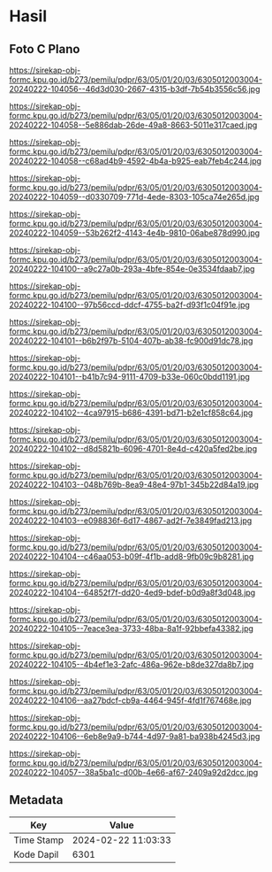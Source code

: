 # Hasil

## Foto C Plano

https://sirekap-obj-formc.kpu.go.id/b273/pemilu/pdpr/63/05/01/20/03/6305012003004-20240222-104056--46d3d030-2667-4315-b3df-7b54b3556c56.jpg

https://sirekap-obj-formc.kpu.go.id/b273/pemilu/pdpr/63/05/01/20/03/6305012003004-20240222-104058--5e886dab-26de-49a8-8663-5011e317caed.jpg

https://sirekap-obj-formc.kpu.go.id/b273/pemilu/pdpr/63/05/01/20/03/6305012003004-20240222-104058--c68ad4b9-4592-4b4a-b925-eab7feb4c244.jpg

https://sirekap-obj-formc.kpu.go.id/b273/pemilu/pdpr/63/05/01/20/03/6305012003004-20240222-104059--d0330709-771d-4ede-8303-105ca74e265d.jpg

https://sirekap-obj-formc.kpu.go.id/b273/pemilu/pdpr/63/05/01/20/03/6305012003004-20240222-104059--53b262f2-4143-4e4b-9810-06abe878d990.jpg

https://sirekap-obj-formc.kpu.go.id/b273/pemilu/pdpr/63/05/01/20/03/6305012003004-20240222-104100--a9c27a0b-293a-4bfe-854e-0e3534fdaab7.jpg

https://sirekap-obj-formc.kpu.go.id/b273/pemilu/pdpr/63/05/01/20/03/6305012003004-20240222-104100--97b56ccd-ddcf-4755-ba2f-d93f1c04f91e.jpg

https://sirekap-obj-formc.kpu.go.id/b273/pemilu/pdpr/63/05/01/20/03/6305012003004-20240222-104101--b6b2f97b-5104-407b-ab38-fc900d91dc78.jpg

https://sirekap-obj-formc.kpu.go.id/b273/pemilu/pdpr/63/05/01/20/03/6305012003004-20240222-104101--b41b7c94-9111-4709-b33e-060c0bdd1191.jpg

https://sirekap-obj-formc.kpu.go.id/b273/pemilu/pdpr/63/05/01/20/03/6305012003004-20240222-104102--4ca97915-b686-4391-bd71-b2e1cf858c64.jpg

https://sirekap-obj-formc.kpu.go.id/b273/pemilu/pdpr/63/05/01/20/03/6305012003004-20240222-104102--d8d5821b-6096-4701-8e4d-c420a5fed2be.jpg

https://sirekap-obj-formc.kpu.go.id/b273/pemilu/pdpr/63/05/01/20/03/6305012003004-20240222-104103--048b769b-8ea9-48e4-97b1-345b22d84a19.jpg

https://sirekap-obj-formc.kpu.go.id/b273/pemilu/pdpr/63/05/01/20/03/6305012003004-20240222-104103--e098836f-6d17-4867-ad2f-7e3849fad213.jpg

https://sirekap-obj-formc.kpu.go.id/b273/pemilu/pdpr/63/05/01/20/03/6305012003004-20240222-104104--c46aa053-b09f-4f1b-add8-9fb09c9b8281.jpg

https://sirekap-obj-formc.kpu.go.id/b273/pemilu/pdpr/63/05/01/20/03/6305012003004-20240222-104104--64852f7f-dd20-4ed9-bdef-b0d9a8f3d048.jpg

https://sirekap-obj-formc.kpu.go.id/b273/pemilu/pdpr/63/05/01/20/03/6305012003004-20240222-104105--7eace3ea-3733-48ba-8a1f-92bbefa43382.jpg

https://sirekap-obj-formc.kpu.go.id/b273/pemilu/pdpr/63/05/01/20/03/6305012003004-20240222-104105--4b4ef1e3-2afc-486a-962e-b8de327da8b7.jpg

https://sirekap-obj-formc.kpu.go.id/b273/pemilu/pdpr/63/05/01/20/03/6305012003004-20240222-104106--aa27bdcf-cb9a-4464-945f-4fd1f767468e.jpg

https://sirekap-obj-formc.kpu.go.id/b273/pemilu/pdpr/63/05/01/20/03/6305012003004-20240222-104106--6eb8e9a9-b744-4d97-9a81-ba938b4245d3.jpg

https://sirekap-obj-formc.kpu.go.id/b273/pemilu/pdpr/63/05/01/20/03/6305012003004-20240222-104057--38a5ba1c-d00b-4e66-af67-2409a92d2dcc.jpg


## Metadata

| Key        | Value               |
| ---------- | ------------------- |
| Time Stamp | 2024-02-22 11:03:33 |
| Kode Dapil | 6301                |



